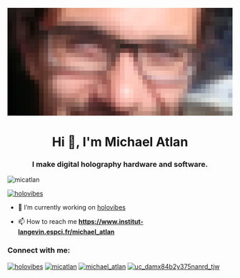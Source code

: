 [![Social banner for Michael Atlan](https://github.com/micatlan/micatlan/blob/main/miked.jpg)](http://digitalholography.org)

<h1 align="center">Hi 👋, I'm Michael Atlan</h1>
<h3 align="center">I make digital holography hardware and software.</h3>

<p align="left"> <img src="https://komarev.com/ghpvc/?username=micatlan&label=Profile%20views&color=0e75b6&style=flat" alt="micatlan" /> </p>

<p align="left"> <a href="https://twitter.com/holovibes" target="blank"><img src="https://img.shields.io/twitter/follow/holovibes?logo=twitter&style=for-the-badge" alt="holovibes" /></a> </p>

- 🔭 I’m currently working on [holovibes](www.holovibes.com)

- 📫 How to reach me **https://www.institut-langevin.espci.fr/michael_atlan**

<h3 align="left">Connect with me:</h3>
<p align="left">
<a href="https://twitter.com/holovibes" target="blank"><img align="center" src="https://raw.githubusercontent.com/rahuldkjain/github-profile-readme-generator/neutral-icons/src/images/icons/Social/twitter.svg" alt="holovibes" height="30" width="40" /></a>
<a href="https://linkedin.com/in/micatlan" target="blank"><img align="center" src="https://raw.githubusercontent.com/rahuldkjain/github-profile-readme-generator/neutral-icons/src/images/icons/Social/linked-in-alt.svg" alt="micatlan" height="30" width="40" /></a>
<a href="https://instagram.com/michael_atlan" target="blank"><img align="center" src="https://raw.githubusercontent.com/rahuldkjain/github-profile-readme-generator/neutral-icons/src/images/icons/Social/instagram.svg" alt="michael_atlan" height="30" width="40" /></a>
<a href="https://www.youtube.com/c/uc_damx84b2y375nanrd_tjw" target="blank"><img align="center" src="https://raw.githubusercontent.com/rahuldkjain/github-profile-readme-generator/neutral-icons/src/images/icons/Social/youtube.svg" alt="uc_damx84b2y375nanrd_tjw" height="30" width="40" /></a>
</p>

